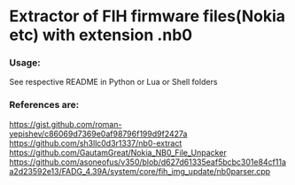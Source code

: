 # Extractor of FIH firmware files(Nokia etc) with extension .nb0

### Usage:
See respective README in Python or Lua or Shell folders

### References are:
https://gist.github.com/roman-yepishev/c86069d7369e0af98796f199d9f2427a  
https://github.com/sh3llc0d3r1337/nb0-extract  
https://github.com/GautamGreat/Nokia_NB0_File_Unpacker  
https://github.com/asoneofus/v350/blob/d627d61335eaf5bcbc301e84cf11aa2d23592e13/FADG_4.39A/system/core/fih_img_update/nb0parser.cpp
